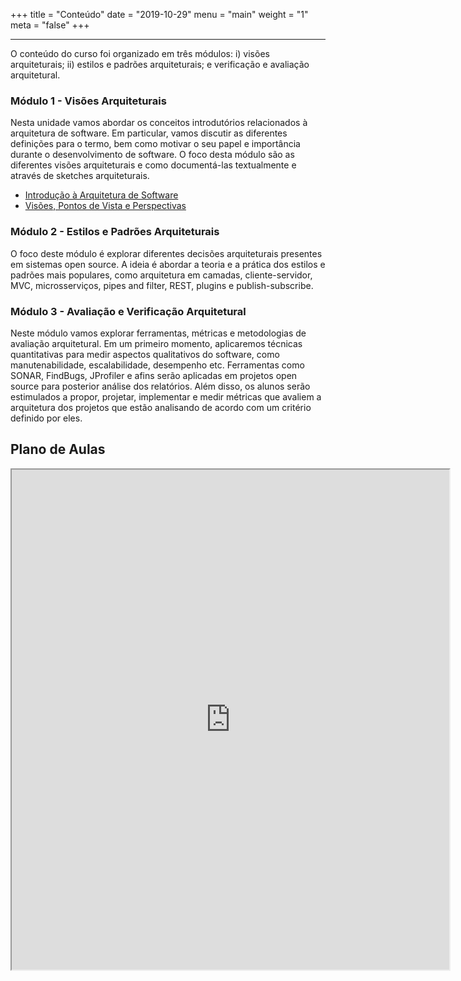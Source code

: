 +++
title = "Conteúdo"
date = "2019-10-29"
menu = "main"
weight = "1"
meta = "false"
+++

***

O conteúdo do curso foi organizado em três módulos: i) visões arquiteturais; ii) estilos e padrões arquiteturais; e verificação e avaliação arquitetural.

### Módulo 1 - Visões Arquiteturais

Nesta unidade vamos abordar os conceitos introdutórios relacionados à arquitetura de software. Em particular, vamos discutir as diferentes definições para o termo, bem como motivar o seu papel e importância durante o desenvolvimento de software. O foco desta módulo são as diferentes visões arquiteturais e como documentá-las textualmente e através de sketches arquiteturais.


- [Introdução à Arquitetura de Software](https://joaoarthurbm.github.io/arquitetura-de-software/notas-de-aula/introducao/slides-introducao.html)
- [Visões, Pontos de Vista e Perspectivas](https://joaoarthurbm.github.io/arquitetura-de-software/notas-de-aula/visoes-e-perspectivas/slides-visoes.html)


### Módulo 2 - Estilos e Padrões Arquiteturais

O foco deste módulo é explorar diferentes decisões arquiteturais presentes em sistemas open source. A ideia é abordar a teoria e a prática dos estilos e padrões mais populares, como arquitetura em camadas, cliente-servidor, MVC, microsserviços, pipes and filter, REST, plugins e publish-subscribe.

### Módulo 3 - Avaliação e Verificação Arquitetural

Neste módulo vamos explorar ferramentas, métricas e metodologias de avaliação arquitetural. Em um primeiro momento, aplicaremos técnicas quantitativas para medir aspectos qualitativos do software, como manutenabilidade, escalabilidade, desempenho etc. Ferramentas como SONAR, FindBugs, JProfiler e afins serão aplicadas em projetos open source para posterior análise dos relatórios. Além disso, os alunos serão estimulados a propor, projetar, implementar e medir métricas que avaliem a arquitetura dos projetos que estão analisando de acordo com um critério definido por eles.

## Plano de Aulas

<iframe src="https://docs.google.com/spreadsheets/d/e/2PACX-1vR_n0gV_lDc3oMoaNrgXSWu2Iyf5ereL2EQjNKl62BkISKgATfP2cg3e5tyvV260PqcWBs5Be-xScJG/pubhtml?gid=2016649157&amp;single=true&amp;widget=true&amp;headers=false" width="700" height="800"></iframe>
